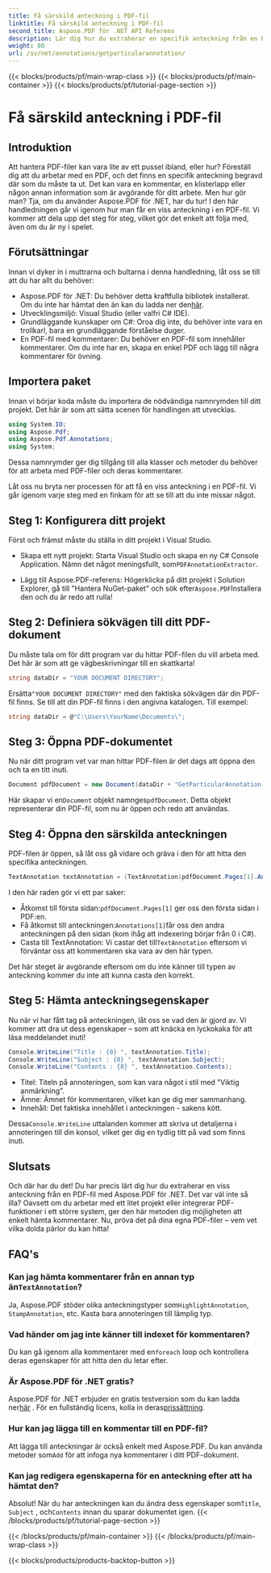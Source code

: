 ```yaml
---
title: Få särskild anteckning i PDF-fil
linktitle: Få särskild anteckning i PDF-fil
second_title: Aspose.PDF för .NET API Referens
description: Lär dig hur du extraherar en specifik anteckning från en PDF-fil med Aspose.PDF för .NET i denna detaljerade självstudiekurs på 2000 ord. Perfekt för utvecklare.
weight: 80
url: /sv/net/annotations/getparticularannotation/
---
```


{{< blocks/products/pf/main-wrap-class >}}
{{< blocks/products/pf/main-container >}}
{{< blocks/products/pf/tutorial-page-section >}}

# Få särskild anteckning i PDF-fil

## Introduktion

Att hantera PDF-filer kan vara lite av ett pussel ibland, eller hur? Föreställ dig att du arbetar med en PDF, och det finns en specifik anteckning begravd där som du måste ta ut. Det kan vara en kommentar, en klisterlapp eller någon annan information som är avgörande för ditt arbete. Men hur gör man? Tja, om du använder Aspose.PDF för .NET, har du tur! I den här handledningen går vi igenom hur man får en viss anteckning i en PDF-fil. Vi kommer att dela upp det steg för steg, vilket gör det enkelt att följa med, även om du är ny i spelet.

## Förutsättningar

Innan vi dyker in i muttrarna och bultarna i denna handledning, låt oss se till att du har allt du behöver:

-  Aspose.PDF för .NET: Du behöver detta kraftfulla bibliotek installerat. Om du inte har hämtat den än kan du ladda ner den[här](https://releases.aspose.com/pdf/net/).
- Utvecklingsmiljö: Visual Studio (eller valfri C# IDE).
- Grundläggande kunskaper om C#: Oroa dig inte, du behöver inte vara en trollkarl, bara en grundläggande förståelse duger.
- En PDF-fil med kommentarer: Du behöver en PDF-fil som innehåller kommentarer. Om du inte har en, skapa en enkel PDF och lägg till några kommentarer för övning.

## Importera paket

Innan vi börjar koda måste du importera de nödvändiga namnrymden till ditt projekt. Det här är som att sätta scenen för handlingen att utvecklas.

```csharp
using System.IO;
using Aspose.Pdf;
using Aspose.Pdf.Annotations;
using System;
```

Dessa namnrymder ger dig tillgång till alla klasser och metoder du behöver för att arbeta med PDF-filer och deras kommentarer.

Låt oss nu bryta ner processen för att få en viss anteckning i en PDF-fil. Vi går igenom varje steg med en finkam för att se till att du inte missar något.

## Steg 1: Konfigurera ditt projekt

Först och främst måste du ställa in ditt projekt i Visual Studio. 

-  Skapa ett nytt projekt: Starta Visual Studio och skapa en ny C# Console Application. Nämn det något meningsfullt, som`PDFAnnotationExtractor`.
  
-  Lägg till Aspose.PDF-referens: Högerklicka på ditt projekt i Solution Explorer, gå till "Hantera NuGet-paket" och sök efter`Aspose.PDF`Installera den och du är redo att rulla!

## Steg 2: Definiera sökvägen till ditt PDF-dokument

Du måste tala om för ditt program var du hittar PDF-filen du vill arbeta med. Det här är som att ge vägbeskrivningar till en skattkarta!

```csharp
string dataDir = "YOUR DOCUMENT DIRECTORY";
```

 Ersätta`"YOUR DOCUMENT DIRECTORY"` med den faktiska sökvägen där din PDF-fil finns. Se till att din PDF-fil finns i den angivna katalogen. Till exempel:

```csharp
string dataDir = @"C:\Users\YourName\Documents\";
```

## Steg 3: Öppna PDF-dokumentet

Nu när ditt program vet var man hittar PDF-filen är det dags att öppna den och ta en titt inuti.

```csharp
Document pdfDocument = new Document(dataDir + "GetParticularAnnotation.pdf");
```

 Här skapar vi en`Document` objekt namnges`pdfDocument`. Detta objekt representerar din PDF-fil, som nu är öppen och redo att användas.

## Steg 4: Öppna den särskilda anteckningen

PDF-filen är öppen, så låt oss gå vidare och gräva i den för att hitta den specifika anteckningen.

```csharp
TextAnnotation textAnnotation = (TextAnnotation)pdfDocument.Pages[1].Annotations[1];
```

I den här raden gör vi ett par saker:
-  Åtkomst till första sidan:`pdfDocument.Pages[1]` ger oss den första sidan i PDF:en.
-  Få åtkomst till anteckningen:`Annotations[1]`får oss den andra anteckningen på den sidan (kom ihåg att indexering börjar från 0 i C#).
-  Casta till TextAnnotation: Vi castar det till`TextAnnotation` eftersom vi förväntar oss att kommentaren ska vara av den här typen.

Det här steget är avgörande eftersom om du inte känner till typen av anteckning kommer du inte att kunna casta den korrekt.

## Steg 5: Hämta anteckningsegenskaper

Nu när vi har fått tag på anteckningen, låt oss se vad den är gjord av. Vi kommer att dra ut dess egenskaper – som att knäcka en lyckokaka för att läsa meddelandet inuti!

```csharp
Console.WriteLine("Title : {0} ", textAnnotation.Title);
Console.WriteLine("Subject : {0} ", textAnnotation.Subject);
Console.WriteLine("Contents : {0} ", textAnnotation.Contents);
```

- Titel: Titeln på annoteringen, som kan vara något i stil med "Viktig anmärkning".
- Ämne: Ämnet för kommentaren, vilket kan ge dig mer sammanhang.
- Innehåll: Det faktiska innehållet i anteckningen - sakens kött.

 Dessa`Console.WriteLine` uttalanden kommer att skriva ut detaljerna i annoteringen till din konsol, vilket ger dig en tydlig titt på vad som finns inuti.

## Slutsats

Och där har du det! Du har precis lärt dig hur du extraherar en viss anteckning från en PDF-fil med Aspose.PDF för .NET. Det var väl inte så illa? Oavsett om du arbetar med ett litet projekt eller integrerar PDF-funktioner i ett större system, ger den här metoden dig möjligheten att enkelt hämta kommentarer. Nu, pröva det på dina egna PDF-filer – vem vet vilka dolda pärlor du kan hitta!

## FAQ's

###  Kan jag hämta kommentarer från en annan typ än`TextAnnotation`?  
 Ja, Aspose.PDF stöder olika anteckningstyper som`HighlightAnnotation`, `StampAnnotation`, etc. Kasta bara annoteringen till lämplig typ.

### Vad händer om jag inte känner till indexet för kommentaren?  
 Du kan gå igenom alla kommentarer med en`foreach` loop och kontrollera deras egenskaper för att hitta den du letar efter.

### Är Aspose.PDF för .NET gratis?  
 Aspose.PDF för .NET erbjuder en gratis testversion som du kan ladda ner[här](https://releases.aspose.com/) . För en fullständig licens, kolla in deras[prissättning](https://purchase.aspose.com/buy).

### Hur kan jag lägga till en kommentar till en PDF-fil?  
Att lägga till anteckningar är också enkelt med Aspose.PDF. Du kan använda metoder som`Add` för att infoga nya kommentarer i ditt PDF-dokument.

### Kan jag redigera egenskaperna för en anteckning efter att ha hämtat den?  
 Absolut! När du har anteckningen kan du ändra dess egenskaper som`Title`, `Subject` , och`Contents` innan du sparar dokumentet igen.
{{< /blocks/products/pf/tutorial-page-section >}}

{{< /blocks/products/pf/main-container >}}
{{< /blocks/products/pf/main-wrap-class >}}

{{< blocks/products/products-backtop-button >}}
